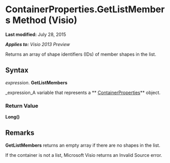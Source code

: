 
# ContainerProperties.GetListMembers Method (Visio)

 **Last modified:** July 28, 2015

 _**Applies to:** Visio 2013 Preview_

Returns an array of shape identifiers (IDs) of member shapes in the list.


## Syntax

 _expression_. **GetListMembers**

 _expression_A variable that represents a  ** [ContainerProperties](b94f758f-58f7-f1ef-c03b-761e26c11017.md)** object.


### Return Value

 **Long()**


## Remarks

 **GetListMembers** returns an empty array if there are no shapes in the list.

If the container is not a list, Microsoft Visio returns an Invalid Source error.

